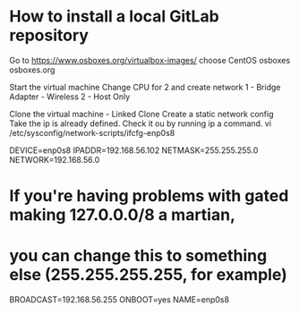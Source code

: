 # How to install a local GitLab repository
Go to https://www.osboxes.org/virtualbox-images/ choose CentOS  osboxes osboxes.org

Start the virtual machine 
Change CPU for 2 and create network 
1 - Bridge Adapter - Wireless
2 - Host Only

Clone the virtual machine - Linked Clone
Create a static network config
Take the ip is already defined. Check it ou by running ip a command.
vi /etc/sysconfig/network-scripts/ifcfg-enp0s8


DEVICE=enp0s8
IPADDR=192.168.56.102
NETMASK=255.255.255.0
NETWORK=192.168.56.0
# If you're having problems with gated making 127.0.0.0/8 a martian,
# you can change this to something else (255.255.255.255, for example)
BROADCAST=192.168.56.255
ONBOOT=yes
NAME=enp0s8
